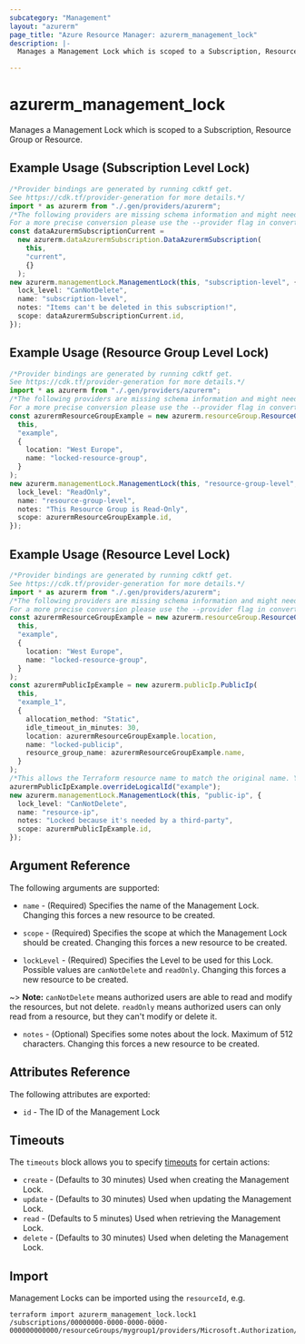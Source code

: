 ```yaml
---
subcategory: "Management"
layout: "azurerm"
page_title: "Azure Resource Manager: azurerm_management_lock"
description: |-
  Manages a Management Lock which is scoped to a Subscription, Resource Group or Resource.

---
```


# azurerm\_management\_lock

Manages a Management Lock which is scoped to a Subscription, Resource Group or Resource.

## Example Usage (Subscription Level Lock)

```typescript
/*Provider bindings are generated by running cdktf get.
See https://cdk.tf/provider-generation for more details.*/
import * as azurerm from "./.gen/providers/azurerm";
/*The following providers are missing schema information and might need manual adjustments to synthesize correctly: azurerm.
For a more precise conversion please use the --provider flag in convert.*/
const dataAzurermSubscriptionCurrent =
  new azurerm.dataAzurermSubscription.DataAzurermSubscription(
    this,
    "current",
    {}
  );
new azurerm.managementLock.ManagementLock(this, "subscription-level", {
  lock_level: "CanNotDelete",
  name: "subscription-level",
  notes: "Items can't be deleted in this subscription!",
  scope: dataAzurermSubscriptionCurrent.id,
});

```

## Example Usage (Resource Group Level Lock)

```typescript
/*Provider bindings are generated by running cdktf get.
See https://cdk.tf/provider-generation for more details.*/
import * as azurerm from "./.gen/providers/azurerm";
/*The following providers are missing schema information and might need manual adjustments to synthesize correctly: azurerm.
For a more precise conversion please use the --provider flag in convert.*/
const azurermResourceGroupExample = new azurerm.resourceGroup.ResourceGroup(
  this,
  "example",
  {
    location: "West Europe",
    name: "locked-resource-group",
  }
);
new azurerm.managementLock.ManagementLock(this, "resource-group-level", {
  lock_level: "ReadOnly",
  name: "resource-group-level",
  notes: "This Resource Group is Read-Only",
  scope: azurermResourceGroupExample.id,
});

```

## Example Usage (Resource Level Lock)

```typescript
/*Provider bindings are generated by running cdktf get.
See https://cdk.tf/provider-generation for more details.*/
import * as azurerm from "./.gen/providers/azurerm";
/*The following providers are missing schema information and might need manual adjustments to synthesize correctly: azurerm.
For a more precise conversion please use the --provider flag in convert.*/
const azurermResourceGroupExample = new azurerm.resourceGroup.ResourceGroup(
  this,
  "example",
  {
    location: "West Europe",
    name: "locked-resource-group",
  }
);
const azurermPublicIpExample = new azurerm.publicIp.PublicIp(
  this,
  "example_1",
  {
    allocation_method: "Static",
    idle_timeout_in_minutes: 30,
    location: azurermResourceGroupExample.location,
    name: "locked-publicip",
    resource_group_name: azurermResourceGroupExample.name,
  }
);
/*This allows the Terraform resource name to match the original name. You can remove the call if you don't need them to match.*/
azurermPublicIpExample.overrideLogicalId("example");
new azurerm.managementLock.ManagementLock(this, "public-ip", {
  lock_level: "CanNotDelete",
  name: "resource-ip",
  notes: "Locked because it's needed by a third-party",
  scope: azurermPublicIpExample.id,
});

```

## Argument Reference

The following arguments are supported:

*   `name` - (Required) Specifies the name of the Management Lock. Changing this forces a new resource to be created.

*   `scope` - (Required) Specifies the scope at which the Management Lock should be created. Changing this forces a new resource to be created.

*   `lockLevel` - (Required) Specifies the Level to be used for this Lock. Possible values are `canNotDelete` and `readOnly`. Changing this forces a new resource to be created.

\~> **Note:** `canNotDelete` means authorized users are able to read and modify the resources, but not delete. `readOnly` means authorized users can only read from a resource, but they can't modify or delete it.

* `notes` - (Optional) Specifies some notes about the lock. Maximum of 512 characters. Changing this forces a new resource to be created.

## Attributes Reference

The following attributes are exported:

* `id` - The ID of the Management Lock

## Timeouts

The `timeouts` block allows you to specify [timeouts](https://www.terraform.io/language/resources/syntax#operation-timeouts) for certain actions:

* `create` - (Defaults to 30 minutes) Used when creating the Management Lock.
* `update` - (Defaults to 30 minutes) Used when updating the Management Lock.
* `read` - (Defaults to 5 minutes) Used when retrieving the Management Lock.
* `delete` - (Defaults to 30 minutes) Used when deleting the Management Lock.

## Import

Management Locks can be imported using the `resourceId`, e.g.

```shell
terraform import azurerm_management_lock.lock1 /subscriptions/00000000-0000-0000-0000-000000000000/resourceGroups/mygroup1/providers/Microsoft.Authorization/locks/lock1
```
